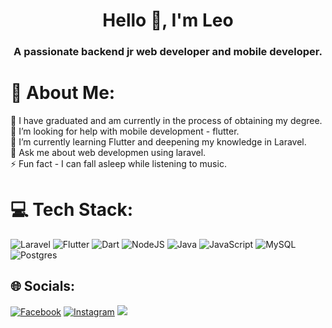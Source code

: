 <h1 align="center">Hello 🐺, I'm Leo</h1>
<h3 align="center">A passionate backend jr web developer and mobile developer.</h3>

# 💫 About Me:
🔭 I have graduated and am currently in the process of obtaining my degree.<br>🤝 I’m looking for help with mobile development - flutter.<br>🌱 I’m currently learning Flutter and deepening my knowledge in Laravel.<br>💬 Ask me about web developmen using laravel.<br>⚡ Fun fact - I can fall asleep while listening to music.


# 💻 Tech Stack:
![Laravel](https://img.shields.io/badge/laravel-%23FF2D20.svg?style=for-the-badge&logo=laravel&logoColor=white) ![Flutter](https://img.shields.io/badge/Flutter-%2302569B.svg?style=for-the-badge&logo=Flutter&logoColor=white) ![Dart](https://img.shields.io/badge/dart-%230175C2.svg?style=for-the-badge&logo=dart&logoColor=white) ![NodeJS](https://img.shields.io/badge/node.js-6DA55F?style=for-the-badge&logo=node.js&logoColor=white) ![Java](https://img.shields.io/badge/java-%23ED8B00.svg?style=for-the-badge&logo=java&logoColor=white) ![JavaScript](https://img.shields.io/badge/javascript-%23323330.svg?style=for-the-badge&logo=javascript&logoColor=%23F7DF1E) ![MySQL](https://img.shields.io/badge/mysql-%2300f.svg?style=for-the-badge&logo=mysql&logoColor=white) ![Postgres](https://img.shields.io/badge/postgres-%23316192.svg?style=for-the-badge&logo=postgresql&logoColor=white)

## 🌐 Socials:
[![Facebook](https://img.shields.io/badge/Facebook-%231877F2.svg?logo=Facebook&logoColor=white)](https://facebook.com/leo.mogiano) [![Instagram](https://img.shields.io/badge/Instagram-%23E4405F.svg?logo=Instagram&logoColor=white)](https://instagram.com/leo_mogiano) 
[![](https://visitcount.itsvg.in/api?id=LeoMogiano&icon=0&color=0)](https://visitcount.itsvg.in)
